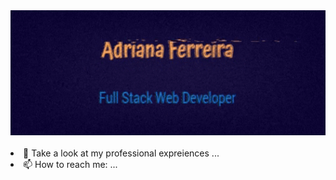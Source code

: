<div justify="center">
  <img width="800px" height="200px" src="https://github.com/Drilias/Drilias/blob/main/giphy.gif"/>
</div>
</br




- 💬 Take a look at my professional expreiences ...
- 📫 How to reach me: ...

